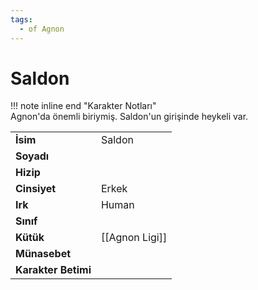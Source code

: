 ```yaml
---
tags:
  - of Agnon
---  
```

# Saldon   
  
!!! note inline end "Karakter Notları"  
	Agnon'da önemli biriymiş. Saldon'un girişinde heykeli var.     
  
|  |  |  
|---|---|  
| **İsim** | Saldon |  
| **Soyadı** |  |  
| **Hizip** |  |  
| **Cinsiyet** | Erkek |  
| **Irk** | Human |  
| **Sınıf** |  |  
| **Kütük** | [[Agnon Ligi]] |  
| **Münasebet** |  |  
| **Karakter Betimi** |  |  
  
  
